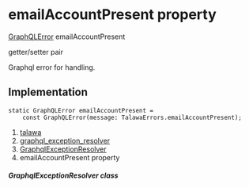 
<div>

# emailAccountPresent property

</div>


[GraphQLError](https://pub.dev/documentation/gql_exec/1.1.1-alpha+1699813812660/graphql_flutter/GraphQLError-class.html)
emailAccountPresent


getter/setter pair




Graphql error for handling.



## Implementation

``` language-dart
static GraphQLError emailAccountPresent =
    const GraphQLError(message: TalawaErrors.emailAccountPresent);
```







1.  [talawa](../../index.html)
2.  [graphql_exception_resolver](../../exceptions_graphql_exception_resolver/)
3.  [GraphqlExceptionResolver](../../exceptions_graphql_exception_resolver/GraphqlExceptionResolver-class.html)
4.  emailAccountPresent property

##### GraphqlExceptionResolver class








